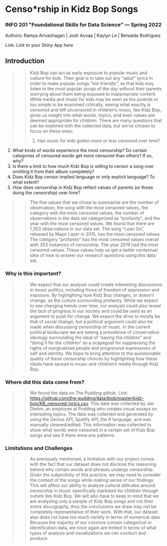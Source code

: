 # Censo*rship in Kidz Bop Songs
### INFO 201 "Foundational Skills for Data Science" — Spring 2022

Authors: Ramya Arivazhagan | Josh Auvaa | Kaylyn Le | Betsaida Rodriguez

Link: Link to your Shiny App here



## Introduction

>>Kidz Bop can act as early exposure to popular music and culture for kids. Their goal is to take out any “adult” lyrics in order to make popular songs “kid-friendly”, so that kids may listen to the most popular songs of the day without their parents worrying about them being exposed to inappropriate content. While media and music for kids may be seen as too juvenile or too simple to be examined critically, seeing what exactly is censored and left uncensored in children’s music, like Kidz Bop, gives us insight into what words, topics, and even values are deemed appropriate for children. There are many questions that can be explored with the collected data, but we’ve chosen to focus on these ones:

>>1. Has music for kids gotten more or less censored over time?
2. What kinds of words experience the most censorship? Do certain categories of censored words get more censored than others? If so, why?
3. Is there a limit to how much Kidz Bop is willing to censor a song over omitting it from their album completely?
4. Does Kidz Bop censor implied language or only explicit language? To what extent?
5. How does censorship in Kidz Bop reflect values of parents (or those doing the censorship) over time?

>>The five values that we chose to summarize are the number of observation, the song with the most censored values, the category with the most censored values, the number of observations in the data set categorized as “profanity”, and the year with the most censored values. We found that there are 1,353 observations in our data set. The song “Lean On”, released by Major Lazer in 2015, has the most censored values. The category “profanity” has the most censored values overall with 353 instances of censorship. The year 2019 had the most censored values. These values help us get a better contextual idea of how to answer our research questions using this data set.

### Why is this important?
>>We expect that our analysis could create interesting discussions in music politics, including those of freedom of expression and exposure. By highlighting how Kidz Bop changes, or doesn’t change, as the culture surrounding profanity. While we expect to see changing trends over time, our analysis could also reveal the lack of progress in our society and could be used as an argument to push for change. We expect the drive to mostly be that of social change, but a political argument could also be made when discussing censorship of music. In the current political landscape we are seeing a prevalence of conservative ideology surrounding the ideal of “saving the children” and “doing it for the children” as a scapegoat for suppressing the rights of marginalized people and progressive expressions of self and identity. We hope to bring attention to the questionable quality of these censorship choices by highlighting how these ideals have spread to music and children’s media through Kidz Bop.

### Where did this data come from?
>>We found the data on The Pudding github. Link: https://github.com/the-pudding/data/blob/master/kidz-bop/KB_censored-lyrics.csv. This data was collected by Jan Diehm, an employee at Pudding who creates visual essays on interesting topics. The data was collected and generated by using the Genius API, Spotify API, the R language, and was manually cleaned/edited. This information was collected to show what words were censored in a certain set of Kidz Bop songs and see if there were any patterns.

### Limitations and Challenges
>>As previously mentioned, a limitation with our project comes with the fact that our dataset does not disclose the reasoning behind why certain words and phrases undergo censorship. Given the subjectivity of this practice, we may need to consider the context of the songs while making sense of our findings. This will affect our ability to analyze cultural attitudes around censorship in music specifically marketed for children through outlets like Kidz Bop. We will also have to keep in mind that we are analyzing only a sample of Kidz Bop songs and not their entire discography, thus the conclusions we draw may not be completely representative of their work. With that, our dataset also does not have too much variety in terms of numerical data. Because the majority of our columns contain categorical or identification data, we once again are limited in terms of what types of analysis and visualizations we can conduct and produce.




